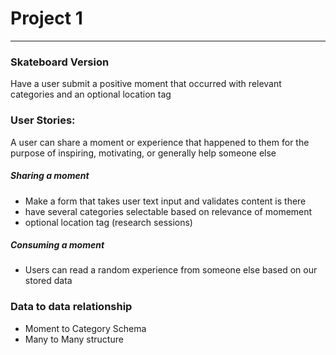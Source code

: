 <h1>Project 1</h1>
<hr />

<h3>Skateboard Version</h3>
<p>Have a user submit a positive moment that occurred with relevant categories and an optional location tag</p>
<h3>User Stories:</h3>
<p>A user can share a moment or experience that happened to them for the purpose of inspiring, motivating, or generally help someone else</p>
<h5>Sharing a moment</h5>
<ul>
  <li>Make a form that takes user text input and validates content is there</li>
  <li>have several categories selectable based on relevance of momement</li>
  <li>optional location tag (research sessions)</li>
</ul>
<h5>Consuming a moment</h5>
<ul>
  <li>Users can read a random experience from someone else based on our stored data</li>
</ul>
<h3>Data to data relationship</h3>
<ul>
  <li>Moment to Category Schema</li>
  <li>Many to Many structure</li>
</ul>
